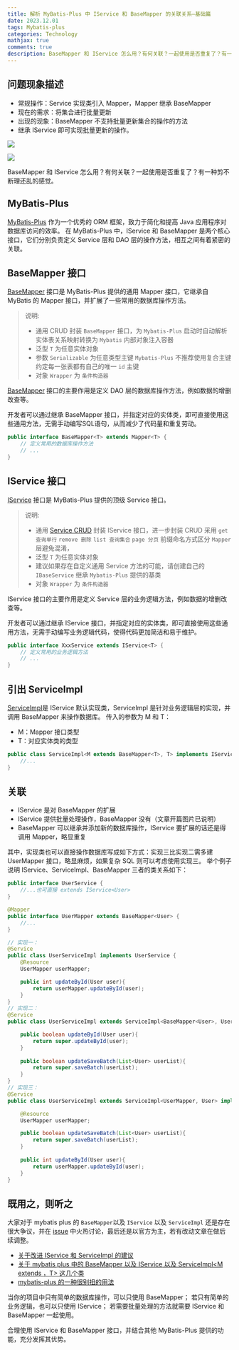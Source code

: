 ```yaml
---
title: 解析 MyBatis-Plus 中 IService 和 BaseMapper 的关联关系—基础篇
date: 2023.12.01
tags: Mybatis-plus
categories: Technology  
mathjax: true
comments: true
description: BaseMapper 和 IService 怎么用？有何关联？一起使用是否重复了？有一种剪不断理还乱的感觉。
---
```


## 问题现象描述
- 常规操作：Service 实现类引入 Mapper，Mapper 继承 BaseMapper
- 现在的需求：将集合进行批量更新
- 出现的现象：BaseMapper 不支持批量更新集合的操作的方法
- 继承 IService 即可实现批量更新的操作。

![](https://wyiyi.github.io/amber/contents/2023/BaseMapper.png)

![](https://wyiyi.github.io/amber/contents/2023/IService.png)

BaseMapper 和 IService 怎么用？有何关联？一起使用是否重复了？有一种剪不断理还乱的感觉。

## MyBatis-Plus
[MyBatis-Plus](https://mybatis.plus/guide/) 作为一个优秀的 ORM 框架，致力于简化和提高 Java 应用程序对数据库访问的效率。
在 MyBatis-Plus 中，IService 和 BaseMapper 是两个核心接口，它们分别负责定义 Service 层和 DAO 层的操作方法，相互之间有着紧密的关联。

## BaseMapper 接口
[BaseMapper](https://baomidou.com/pages/49cc81/#mapper-crud-%E6%8E%A5%E5%8F%A3) 接口是 MyBatis-Plus 提供的通用 Mapper 接口，它继承自 MyBatis 的 Mapper 接口，并扩展了一些常用的数据库操作方法。

> 说明:
>
> - 通用 CRUD 封装 `BaseMapper` 接口，为 `Mybatis-Plus` 启动时自动解析实体表关系映射转换为 `Mybatis` 内部对象注入容器
> - 泛型 `T` 为任意实体对象
> - 参数 `Serializable` 为任意类型主键 `Mybatis-Plus` 不推荐使用复合主键约定每一张表都有自己的唯一 `id` 主键
> - 对象 `Wrapper` 为 `条件构造器`


[BaseMapper](https://github.com/baomidou/mybatis-plus/blob/3.0/mybatis-plus-core/src/main/java/com/baomidou/mybatisplus/core/mapper/BaseMapper.java) 接口的主要作用是定义 DAO 层的数据库操作方法，例如数据的增删改查等。

开发者可以通过继承 BaseMapper 接口，并指定对应的实体类，即可直接使用这些通用方法，无需手动编写SQL语句，从而减少了代码量和重复劳动。

```java
public interface BaseMapper<T> extends Mapper<T> {
    // 定义常用的数据库操作方法
    // ...
}
```

## IService 接口
[IService](https://github.com/baomidou/mybatis-plus/blob/3.0/mybatis-plus-extension/src/main/java/com/baomidou/mybatisplus/extension/service/IService.java) 接口是 MyBatis-Plus 提供的顶级 Service 接口。

> 说明:
>
> - 通用 [Service CRUD](https://baomidou.com/pages/49cc81/#service-crud-%E6%8E%A5%E5%8F%A3) 封装 IService 接口，进一步封装 CRUD 采用 `get 查询单行` `remove 删除` `list 查询集合` `page 分页` 前缀命名方式区分 `Mapper` 层避免混淆，
> - 泛型 `T` 为任意实体对象
> - 建议如果存在自定义通用 Service 方法的可能，请创建自己的 `IBaseService` 继承 `Mybatis-Plus` 提供的基类
> - 对象 `Wrapper` 为 `条件构造器`

IService 接口的主要作用是定义 Service 层的业务逻辑方法，例如数据的增删改查等。

开发者可以通过继承 IService 接口，并指定对应的实体类，即可直接使用这些通用方法，无需手动编写业务逻辑代码，使得代码更加简洁和易于维护。

```java
public interface XxxService extends IService<T> {
    // 定义常用的业务逻辑方法
    // ...
}
```

## 引出 ServiceImpl
[ServiceImpl](https://github.com/baomidou/mybatis-plus/blob/3.0/mybatis-plus-extension/src/main/java/com/baomidou/mybatisplus/extension/service/impl/ServiceImpl.java#L60C22-L60C22)是 IService 默认实现类，ServiceImpl 是针对业务逻辑层的实现，并调用 BaseMapper 来操作数据库。
传入的参数为 M 和 T：
- M：Mapper 接口类型
- T：对应实体类的类型

```java
public class ServiceImpl<M extends BaseMapper<T>, T> implements IService<T> {
    //...
}
```

## 关联
- IService 是对 BaseMapper 的扩展
- IService 提供批量处理操作，BaseMapper 没有（文章开篇图片已说明）
- BaseMapper 可以继承并添加新的数据库操作，IService 要扩展的话还是得调用 Mapper，略显重复

其中，实现类也可以直接操作数据库写成如下方式：实现三比实现二需多建 UserMapper 接口，略显麻烦，如果复杂 SQL 则可以考虑使用实现三。
举个例子说明 IService、ServiceImpl、BaseMapper 三者的类关系如下：

```java
public interface UserService {
    //...也可直接 extends IService<User>
}

@Mapper
public interface UserMapper extends BaseMapper<User> {
    //...
}

// 实现一：
@Service
public class UserServiceImpl implements UserService {
    @Resource
    UserMapper userMapper;

    public int updateById(User user){
        return userMapper.updateById(user);
    }
}
// 实现二：
@Service
public class UserServiceImpl extends ServiceImpl<BaseMapper<User>, User> implements UserService {

    public boolean updateById(User user){
        return super.updateById(user);
    }
    
    public boolean updateSaveBatch(List<User> userList){
        return super.saveBatch(userList);
    }
}
// 实现三：
@Service
public class UserServiceImpl extends ServiceImpl<UserMapper, User> implements UserService {

    @Resource
    UserMapper userMapper;

    public boolean updateSaveBatch(List<User> userList){
        return super.saveBatch(userList);
    }
    
    public int updateById(User user){
        return userMapper.updateById(user);
    }
}
```

## 既用之，则听之
大家对于 mybatis plus 的 `BaseMapper`以及 `IService` 以及 `ServiceImpl` 还是存在很大争议，并在 [issue](https://github.com/baomidou/mybatis-plus/issues) 中火热讨论，最后还是以官方为主，若有改动文章在做后续调整。

- [关于改进 IService 和 ServiceImpl 的建议](https://github.com/baomidou/mybatis-plus/issues/5764)
- [关于 mybatis plus 中的 BaseMapper<T> 以及 IService<T> 以及 ServiceImpl<M extends <Basemapper>，T> 这几个类](https://github.com/baomidou/mybatis-plus/issues/59)
- [mybatis-plus 的一种很别扭的用法](https://github.com/baomidou/mybatis-plus/issues/926)

当你的项目中只有简单的数据库操作，可以只使用 BaseMapper；
若只有简单的业务逻辑，也可以只使用 IService；
若需要批量处理的方法就需要 IService 和 BaseMapper 一起使用。

合理使用 IService 和 BaseMapper 接口，并结合其他 MyBatis-Plus 提供的功能，充分发挥其优势。
